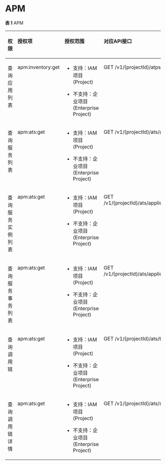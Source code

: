 # APM<a name="aom_04_0065"></a>

**表 1**  APM

<a name="table21011495256"></a>
<table><thead align="left"><tr id="row6821749102512"><th class="cellrowborder" valign="top" width="23.232323232323232%" id="mcps1.2.5.1.1"><p id="p1082749172511"><a name="p1082749172511"></a><a name="p1082749172511"></a>权限</p>
</th>
<th class="cellrowborder" valign="top" width="28.28282828282828%" id="mcps1.2.5.1.2"><p id="p88294916253"><a name="p88294916253"></a><a name="p88294916253"></a>授权项</p>
</th>
<th class="cellrowborder" valign="top" width="24.242424242424242%" id="mcps1.2.5.1.3"><p id="p382349102520"><a name="p382349102520"></a><a name="p382349102520"></a>授权范围</p>
</th>
<th class="cellrowborder" valign="top" width="24.242424242424242%" id="mcps1.2.5.1.4"><p id="p18821749152512"><a name="p18821749152512"></a><a name="p18821749152512"></a>对应API接口</p>
</th>
</tr>
</thead>
<tbody><tr id="row1130073615270"><td class="cellrowborder" valign="top" width="23.232323232323232%" headers="mcps1.2.5.1.1 "><p id="p9171134415718"><a name="p9171134415718"></a><a name="p9171134415718"></a>查询应用列表</p>
</td>
<td class="cellrowborder" valign="top" width="28.28282828282828%" headers="mcps1.2.5.1.2 "><p id="p1817194420719"><a name="p1817194420719"></a><a name="p1817194420719"></a>apm:inventory:get</p>
</td>
<td class="cellrowborder" valign="top" width="24.242424242424242%" headers="mcps1.2.5.1.3 "><a name="ul776919514308"></a><a name="ul776919514308"></a><ul id="ul776919514308"><li>支持：IAM项目(Project)</li></ul>
<a name="ul4770125153013"></a><a name="ul4770125153013"></a><ul id="ul4770125153013"><li>不支持：企业项目(Enterprise Project)</li></ul>
</td>
<td class="cellrowborder" valign="top" width="24.242424242424242%" headers="mcps1.2.5.1.4 "><p id="p12171164418717"><a name="p12171164418717"></a><a name="p12171164418717"></a>GET /v1/{projectId}/atps/monitorgroups</p>
</td>
</tr>
<tr id="row16299836152711"><td class="cellrowborder" valign="top" width="23.232323232323232%" headers="mcps1.2.5.1.1 "><p id="p918710449710"><a name="p918710449710"></a><a name="p918710449710"></a>查询服务列表</p>
</td>
<td class="cellrowborder" valign="top" width="28.28282828282828%" headers="mcps1.2.5.1.2 "><p id="p1818734415710"><a name="p1818734415710"></a><a name="p1818734415710"></a>apm:ats:get</p>
</td>
<td class="cellrowborder" valign="top" width="24.242424242424242%" headers="mcps1.2.5.1.3 "><a name="ul15289116470"></a><a name="ul15289116470"></a><ul id="ul15289116470"><li>支持：IAM项目(Project)</li></ul>
<a name="ul1128913115475"></a><a name="ul1128913115475"></a><ul id="ul1128913115475"><li>不支持：企业项目(Enterprise Project)</li></ul>
</td>
<td class="cellrowborder" valign="top" width="24.242424242424242%" headers="mcps1.2.5.1.4 "><p id="p161872441671"><a name="p161872441671"></a><a name="p161872441671"></a>GET /v1/{projectId}/ats/applications</p>
</td>
</tr>
<tr id="row88771839192710"><td class="cellrowborder" valign="top" width="23.232323232323232%" headers="mcps1.2.5.1.1 "><p id="p18187344173"><a name="p18187344173"></a><a name="p18187344173"></a>查询服务实例列表</p>
</td>
<td class="cellrowborder" valign="top" width="28.28282828282828%" headers="mcps1.2.5.1.2 "><p id="p3187154410716"><a name="p3187154410716"></a><a name="p3187154410716"></a>apm:ats:get</p>
</td>
<td class="cellrowborder" valign="top" width="24.242424242424242%" headers="mcps1.2.5.1.3 "><a name="ul1638913219477"></a><a name="ul1638913219477"></a><ul id="ul1638913219477"><li>支持：IAM项目(Project)</li></ul>
<a name="ul1738922144719"></a><a name="ul1738922144719"></a><ul id="ul1738922144719"><li>不支持：企业项目(Enterprise Project)</li></ul>
</td>
<td class="cellrowborder" valign="top" width="24.242424242424242%" headers="mcps1.2.5.1.4 "><p id="p618719446712"><a name="p618719446712"></a><a name="p618719446712"></a>GET /v1/{projectId}/ats/applications/{application}/instances</p>
</td>
</tr>
<tr id="row1687643915272"><td class="cellrowborder" valign="top" width="23.232323232323232%" headers="mcps1.2.5.1.1 "><p id="p3202154412714"><a name="p3202154412714"></a><a name="p3202154412714"></a>查询服务事务列表</p>
</td>
<td class="cellrowborder" valign="top" width="28.28282828282828%" headers="mcps1.2.5.1.2 "><p id="p3202184412712"><a name="p3202184412712"></a><a name="p3202184412712"></a>apm:ats:get</p>
</td>
<td class="cellrowborder" valign="top" width="24.242424242424242%" headers="mcps1.2.5.1.3 "><a name="ul19431138479"></a><a name="ul19431138479"></a><ul id="ul19431138479"><li>支持：IAM项目(Project)</li></ul>
<a name="ul24317384711"></a><a name="ul24317384711"></a><ul id="ul24317384711"><li>不支持：企业项目(Enterprise Project)</li></ul>
</td>
<td class="cellrowborder" valign="top" width="24.242424242424242%" headers="mcps1.2.5.1.4 "><p id="p13202174412710"><a name="p13202174412710"></a><a name="p13202174412710"></a>GET /v1/{projectId}/ats/applications/{application}/transactions</p>
</td>
</tr>
<tr id="row787417392271"><td class="cellrowborder" valign="top" width="23.232323232323232%" headers="mcps1.2.5.1.1 "><p id="p22025449718"><a name="p22025449718"></a><a name="p22025449718"></a>查询调用链</p>
</td>
<td class="cellrowborder" valign="top" width="28.28282828282828%" headers="mcps1.2.5.1.2 "><p id="p11202544176"><a name="p11202544176"></a><a name="p11202544176"></a>apm:ats:get</p>
</td>
<td class="cellrowborder" valign="top" width="24.242424242424242%" headers="mcps1.2.5.1.3 "><a name="ul19656173174715"></a><a name="ul19656173174715"></a><ul id="ul19656173174715"><li>支持：IAM项目(Project)</li></ul>
<a name="ul1865612394718"></a><a name="ul1865612394718"></a><ul id="ul1865612394718"><li>不支持：企业项目(Enterprise Project)</li></ul>
</td>
<td class="cellrowborder" valign="top" width="24.242424242424242%" headers="mcps1.2.5.1.4 "><p id="p142025441170"><a name="p142025441170"></a><a name="p142025441170"></a>GET /v1/{projectId}/ats/traces</p>
</td>
</tr>
<tr id="row6873039172715"><td class="cellrowborder" valign="top" width="23.232323232323232%" headers="mcps1.2.5.1.1 "><p id="p16993154916464"><a name="p16993154916464"></a><a name="p16993154916464"></a>查询调用链详情</p>
</td>
<td class="cellrowborder" valign="top" width="28.28282828282828%" headers="mcps1.2.5.1.2 "><p id="p99938495463"><a name="p99938495463"></a><a name="p99938495463"></a>apm:ats:get</p>
</td>
<td class="cellrowborder" valign="top" width="24.242424242424242%" headers="mcps1.2.5.1.3 "><a name="ul578119414478"></a><a name="ul578119414478"></a><ul id="ul578119414478"><li>支持：IAM项目(Project)</li></ul>
<a name="ul17781134184710"></a><a name="ul17781134184710"></a><ul id="ul17781134184710"><li>不支持：企业项目(Enterprise Project)</li></ul>
</td>
<td class="cellrowborder" valign="top" width="24.242424242424242%" headers="mcps1.2.5.1.4 "><p id="p1993164974615"><a name="p1993164974615"></a><a name="p1993164974615"></a>GET /v1/{projectId}/ats/spans</p>
</td>
</tr>
</tbody>
</table>

